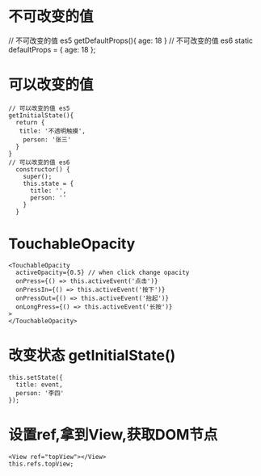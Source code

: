 # 不可改变的值
// 不可改变的值 es5
getDefaultProps(){
  age: 18
}
// 不可改变的值 es6
static defaultProps = {
  age: 18
};



# 可以改变的值
```
// 可以改变的值 es5
getInitialState(){
  return {
   title: '不透明触摸',
    person: '张三'
  }
}
// 可以改变的值 es6
  constructor() {
    super();
    this.state = {
      title: '',
      person: ''
    }
  }
```



# TouchableOpacity
```
<TouchableOpacity
  activeOpacity={0.5} // when click change opacity
  onPress={() => this.activeEvent('点击')}
  onPressIn={() => this.activeEvent('按下')}
  onPressOut={() => this.activeEvent('抬起')}
  onLongPress={() => this.activeEvent('长按')}
>
</TouchableOpacity>
```



# 改变状态 getInitialState()
```
this.setState({
  title: event,
  person: '李四'
});
```



# 设置ref,拿到View,获取DOM节点
```
<View ref="topView"></View>
this.refs.topView;
```